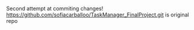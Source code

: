 Second attempt at commiting changes! https://github.com/sofiacarballoo/TaskManager_FinalProject.git is original repo

